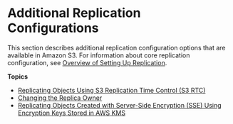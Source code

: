 # Additional Replication Configurations<a name="replication-additional-configs"></a>

This section describes additional replication configuration options that are available in Amazon S3\. For information about core replication configuration, see [Overview of Setting Up Replication](replication-how-setup.md)\.

**Topics**
+ [Replicating Objects Using S3 Replication Time Control \(S3 RTC\)](replication-time-control.md)
+ [Changing the Replica Owner](replication-change-owner.md)
+ [Replicating Objects Created with Server\-Side Encryption \(SSE\) Using Encryption Keys Stored in AWS KMS](replication-config-for-kms-objects.md)